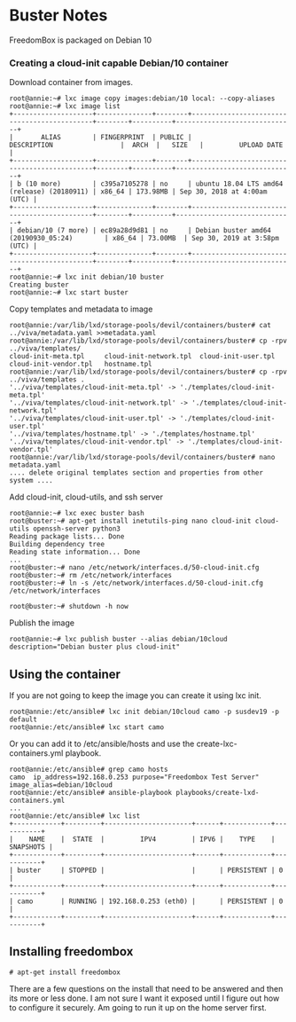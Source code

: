 <!-- NotesCreateFreedomBoxContainer, Version: 6, Modified: 2019/10/05, Author: feurig -->
# Buster Notes

FreedomBox is packaged on Debian 10
### Creating a cloud-init capable Debian/10 container
Download container from images.
	
	root@annie:~# lxc image copy images:debian/10 local: --copy-aliases
	root@annie:~# lxc image list
	+--------------------+--------------+--------+---------------------------------------------+--------+----------+------------------------------+
	|       ALIAS        | FINGERPRINT  | PUBLIC |                 DESCRIPTION                 |  ARCH  |   SIZE   |         UPLOAD DATE          |
	+--------------------+--------------+--------+---------------------------------------------+--------+----------+------------------------------+
	| b (10 more)        | c395a7105278 | no     | ubuntu 18.04 LTS amd64 (release) (20180911) | x86_64 | 173.98MB | Sep 30, 2018 at 4:00am (UTC) |
	+--------------------+--------------+--------+---------------------------------------------+--------+----------+------------------------------+
	| debian/10 (7 more) | ec89a28d9d81 | no     | Debian buster amd64 (20190930_05:24)        | x86_64 | 73.00MB  | Sep 30, 2019 at 3:58pm (UTC) |
	+--------------------+--------------+--------+---------------------------------------------+--------+----------+------------------------------+
	root@annie:~# lxc init debian/10 buster
	Creating buster
	root@annie:~# lxc start buster
	
Copy templates and metadata to image
	
	root@annie:/var/lib/lxd/storage-pools/devil/containers/buster# cat ../viva/metadata.yaml >>metadata.yaml 
	root@annie:/var/lib/lxd/storage-pools/devil/containers/buster# cp -rpv ../viva/templates/
	cloud-init-meta.tpl     cloud-init-network.tpl  cloud-init-user.tpl     cloud-init-vendor.tpl   hostname.tpl            
	root@annie:/var/lib/lxd/storage-pools/devil/containers/buster# cp -rpv ../viva/templates .
	'../viva/templates/cloud-init-meta.tpl' -> './templates/cloud-init-meta.tpl'
	'../viva/templates/cloud-init-network.tpl' -> './templates/cloud-init-network.tpl'
	'../viva/templates/cloud-init-user.tpl' -> './templates/cloud-init-user.tpl'
	'../viva/templates/hostname.tpl' -> './templates/hostname.tpl'
	'../viva/templates/cloud-init-vendor.tpl' -> './templates/cloud-init-vendor.tpl'
	root@annie:/var/lib/lxd/storage-pools/devil/containers/buster# nano metadata.yaml 
	.... delete original templates section and properties from other system ....
	
Add cloud-init, cloud-utils, and ssh server
	
	root@annie:~# lxc exec buster bash
	root@buster:~# apt-get install inetutils-ping nano cloud-init cloud-utils openssh-server python3
	Reading package lists... Done
	Building dependency tree       
	Reading state information... Done
	...
	root@buster:~# nano /etc/network/interfaces.d/50-cloud-init.cfg 
	root@buster:~# rm /etc/network/interfaces
	root@buster:~# ln -s /etc/network/interfaces.d/50-cloud-init.cfg /etc/network/interfaces
	
	root@buster:~# shutdown -h now
	
Publish the image
	
	root@annie:~# lxc publish buster --alias debian/10cloud description="Debian buster plus cloud-init"
	
## Using the container
If you are not going to keep the image you can create it using lxc init.
	
	root@annie:/etc/ansible# lxc init debian/10cloud camo -p susdev19 -p default
	root@annie:/etc/ansible# lxc start camo
	
Or you can add it to /etc/ansible/hosts and use the create-lxc-containers.yml playbook.

	
	root@annie:/etc/ansible# grep camo hosts
	camo  ip_address=192.168.0.253 purpose="Freedombox Test Server"  image_alias=debian/10cloud
	root@annie:/etc/ansible# ansible-playbook playbooks/create-lxd-containers.yml 
	...
	root@annie:/etc/ansible# lxc list
	+------------+---------+----------------------+------+------------+-----------+
	|    NAME    |  STATE  |         IPV4         | IPV6 |    TYPE    | SNAPSHOTS |
	+------------+---------+----------------------+------+------------+-----------+
	| buster     | STOPPED |                      |      | PERSISTENT | 0         |
	+------------+---------+----------------------+------+------------+-----------+
	| camo       | RUNNING | 192.168.0.253 (eth0) |      | PERSISTENT | 0         |
	+------------+---------+----------------------+------+------------+-----------+
	

## Installing freedombox
	 
	# apt-get install freedombox
	
	 
There are a few questions on the install that need to be answered and then its more or less done. 
I am not sure I want it exposed until I figure out how to configure it securely. Am going to run it up on the home server first.
